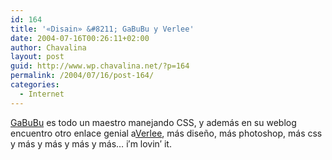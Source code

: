 ```yaml
---
id: 164
title: '«Disain» &#8211; GaBuBu y Verlee'
date: 2004-07-16T00:26:11+02:00
author: Chavalina
layout: post
guid: http://www.wp.chavalina.net/?p=164
permalink: /2004/07/16/post-164/
categories:
  - Internet
---
```

<a href="http://www.nv30.com/mt/" target="_blank">GaBuBu</a> es todo un maestro manejando CSS, y adem&aacute;s en su weblog encuentro otro enlace genial a<a href="http://veerle.duoh.com/" target="_blank">Verlee</a>, m&aacute;s dise&ntilde;o, m&aacute;s photoshop, m&aacute;s css y m&aacute;s y m&aacute;s y m&aacute;s y m&aacute;s&#8230; i&prime;m lovin&prime; it.